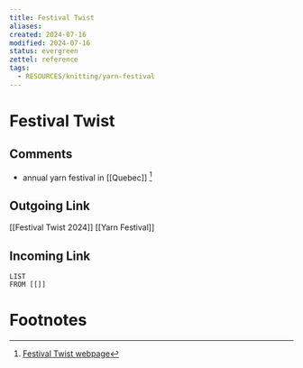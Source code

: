 ```yaml
---
title: Festival Twist
aliases: 
created: 2024-07-16
modified: 2024-07-16
status: evergreen
zettel: reference
tags:
  - RESOURCES/knitting/yarn-festival
---
```

# Festival Twist
## Comments
- annual yarn festival in [[Quebec]] [^1]
## Outgoing Link
[[Festival Twist 2024]]
[[Yarn Festival]]
## Incoming Link
```dataview
LIST
FROM [[]]
```
# Footnotes
[^1]: [Festival Twist webpage](https://festivaltwist.org/)
